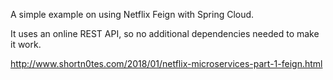 A simple example on using Netflix Feign with Spring Cloud.

It uses an online REST API, so no additional dependencies needed to make it work.

http://www.shortn0tes.com/2018/01/netflix-microservices-part-1-feign.html